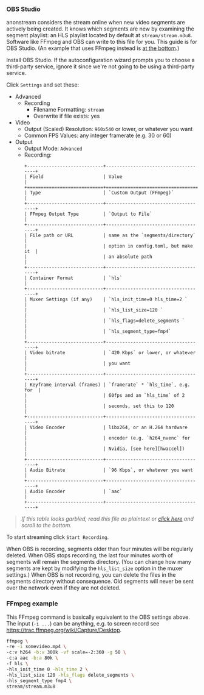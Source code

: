 ### OBS Studio

anonstream considers the stream online when new video segments are
actively being created.  It knows which segments are new by examining
the segment playlist: an HLS playlist located by default at
`stream/stream.m3u8`.  Software like FFmpeg and OBS can write to this
file for you.  This guide is for OBS Studio.  (An example that uses
FFmpeg instead is [at the bottom](#ffmpeg-example).)

Install OBS Studio.  If the autoconfiguration wizard prompts you to
choose a third-party service, ignore it since we're not going to be
using a third-party service.

Click `Settings` and set these:

* Advanced
  * Recording
    * Filename Formatting: `stream`
    * Overwrite if file exists: yes
* Video
  * Output (Scaled) Resolution: `960x540` or lower, or whatever you want
  * Common FPS Values: any integer framerate (e.g. 30 or 60)
* Output
  * Output Mode: `Advanced`
  * Recording:
    ```
    +----------------------------+-------------------------------------+
    | Field                      | Value                               |
    +============================+=====================================+
    | Type                       | `Custom Output (FFmpeg)`            |
    +----------------------------+-------------------------------------+
    | FFmpeg Output Type         | `Output to File`                    |
    +----------------------------+-------------------------------------+
    | File path or URL           | same as the `segments/directory`    |
    |                            | option in config.toml, but make it  |
    |                            | an absolute path                    |
    +----------------------------+-------------------------------------+
    | Container Format           | `hls`                               |
    +----------------------------+-------------------------------------+
    | Muxer Settings (if any)    | `hls_init_time=0 hls_time=2 `       |
    |                            | `hls_list_size=120 `                |
    |                            | `hls_flags=delete_segments `        |
    |                            | `hls_segment_type=fmp4`             |
    +----------------------------+-------------------------------------+
    | Video bitrate              | `420 Kbps` or lower, or whatever    |
    |                            | you want                            |
    +----------------------------+-------------------------------------+
    | Keyframe interval (frames) | `framerate` * `hls_time`, e.g. for  |
    |                            | 60fps and an `hls_time` of 2        |
    |                            | seconds, set this to 120            |
    +----------------------------+-------------------------------------+
    | Video Encoder              | libx264, or an H.264 hardware       |
    |                            | encoder (e.g. `h264_nvenc` for      |
    |                            | Nvidia, [see here][hwaccel])        |
    +----------------------------+-------------------------------------+
    | Audio Bitrate              | `96 Kbps`, or whatever you want     |
    +----------------------------+-------------------------------------+
    | Audio Encoder              | `aac`                               |
    +----------------------------+-------------------------------------+
    ```

> *If this table looks garbled, read this file as plaintext or [click
> here][plaintext] and scroll to the bottom.*

To start streaming click `Start Recording`.

When OBS is recording, segments older than four minutes will be
regularly deleted.  When OBS stops recording, the last four minutes
worth of segments will remain the segments directory.  (You can change
how many segments are kept by modifying the `hls_list_size` option in
the muxer settings.)  When OBS is not recording, you can delete the
files in the segments directory without consequence.  Old segments will
never be sent over the network even if they are not deleted.

### FFmpeg example

This FFmpeg command is basically equivalent to the OBS settings above.
The input (`-i ...`) can be anything, e.g. to screen record see
<https://trac.ffmpeg.org/wiki/Capture/Desktop>.

```sh
ffmpeg \
-re -i somevideo.mp4 \
-c:v h264 -b:v 300k -vf scale=-2:360 -g 50 \
-c:a aac -b:a 80k \
-f hls \
-hls_init_time 0 -hls_time 2 \
-hls_list_size 120 -hls_flags delete_segments \
-hls_segment_type fmp4 \
stream/stream.m3u8
```

[hwaccel]: https://trac.ffmpeg.org/wiki/HWAccelIntro
[plaintext]: https://gitler.moe/ninya9k/anonstream/raw/branch/master/doc/guide/OBS.md
